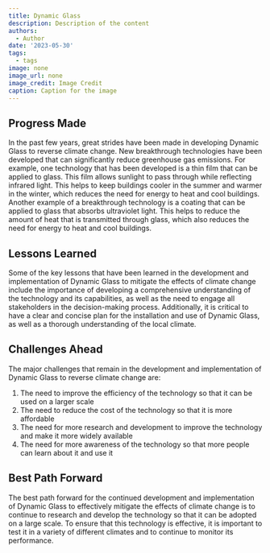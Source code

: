 ```yaml
---
title: Dynamic Glass
description: Description of the content
authors:
  - Author
date: '2023-05-30'
tags:
  - tags
image: none
image_url: none
image_credit: Image Credit
caption: Caption for the image
---
```


## Progress Made

In the past few years, great strides have been made in developing Dynamic Glass to reverse climate change. New breakthrough technologies have been developed that can significantly reduce greenhouse gas emissions. For example, one technology that has been developed is a thin film that can be applied to glass. This film allows sunlight to pass through while reflecting infrared light. This helps to keep buildings cooler in the summer and warmer in the winter, which reduces the need for energy to heat and cool buildings. Another example of a breakthrough technology is a coating that can be applied to glass that absorbs ultraviolet light. This helps to reduce the amount of heat that is transmitted through glass, which also reduces the need for energy to heat and cool buildings.

## Lessons Learned

Some of the key lessons that have been learned in the development and implementation of Dynamic Glass to mitigate the effects of climate change include the importance of developing a comprehensive understanding of the technology and its capabilities, as well as the need to engage all stakeholders in the decision-making process. Additionally, it is critical to have a clear and concise plan for the installation and use of Dynamic Glass, as well as a thorough understanding of the local climate.

## Challenges Ahead

The major challenges that remain in the development and implementation of Dynamic Glass to reverse climate change are:

1. The need to improve the efficiency of the technology so that it can be used on a larger scale
2. The need to reduce the cost of the technology so that it is more affordable
3. The need for more research and development to improve the technology and make it more widely available
4. The need for more awareness of the technology so that more people can learn about it and use it

## Best Path Forward

The best path forward for the continued development and implementation of Dynamic Glass to effectively mitigate the effects of climate change is to continue to research and develop the technology so that it can be adopted on a large scale. To ensure that this technology is effective, it is important to test it in a variety of different climates and to continue to monitor its performance.
